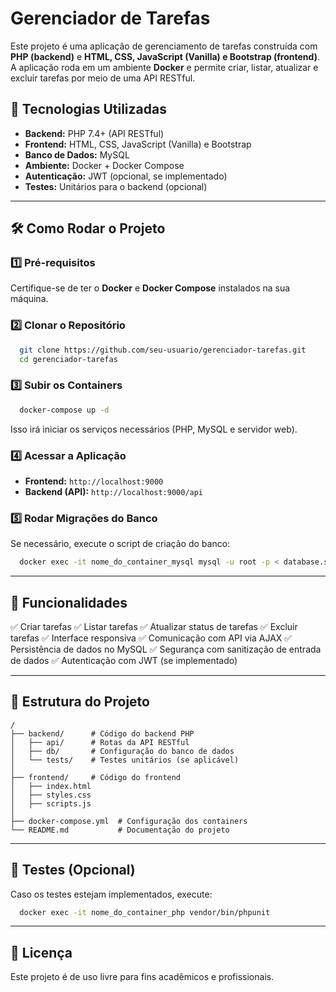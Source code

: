 # Gerenciador de Tarefas

Este projeto é uma aplicação de gerenciamento de tarefas construída com **PHP (backend)** e **HTML, CSS, JavaScript (Vanilla) e Bootstrap (frontend)**. A aplicação roda em um ambiente **Docker** e permite criar, listar, atualizar e excluir tarefas por meio de uma API RESTful.

## 🚀 Tecnologias Utilizadas

- **Backend:** PHP 7.4+ (API RESTful)
- **Frontend:** HTML, CSS, JavaScript (Vanilla) e Bootstrap
- **Banco de Dados:** MySQL
- **Ambiente:** Docker + Docker Compose
- **Autenticação:** JWT (opcional, se implementado)
- **Testes:** Unitários para o backend (opcional)

---

## 🛠️ Como Rodar o Projeto

### 1️⃣ Pré-requisitos

Certifique-se de ter o **Docker** e **Docker Compose** instalados na sua máquina.

### 2️⃣ Clonar o Repositório
```sh
  git clone https://github.com/seu-usuario/gerenciador-tarefas.git
  cd gerenciador-tarefas
```

### 3️⃣ Subir os Containers
```sh
  docker-compose up -d
```
Isso irá iniciar os serviços necessários (PHP, MySQL e servidor web).

### 4️⃣ Acessar a Aplicação
- **Frontend:** `http://localhost:9000`
- **Backend (API):** `http://localhost:9000/api`

### 5️⃣ Rodar Migrações do Banco
Se necessário, execute o script de criação do banco:
```sh
  docker exec -it nome_do_container_mysql mysql -u root -p < database.sql
```

---

## 📌 Funcionalidades

✅ Criar tarefas
✅ Listar tarefas
✅ Atualizar status de tarefas
✅ Excluir tarefas
✅ Interface responsiva
✅ Comunicação com API via AJAX
✅ Persistência de dados no MySQL
✅ Segurança com sanitização de entrada de dados
✅ Autenticação com JWT (se implementado)

---

## 📜 Estrutura do Projeto
```
/
├── backend/      # Código do backend PHP
│   ├── api/      # Rotas da API RESTful
│   ├── db/       # Configuração do banco de dados
│   └── tests/    # Testes unitários (se aplicável)
│
├── frontend/     # Código do frontend
│   ├── index.html
│   ├── styles.css
│   ├── scripts.js
│
├── docker-compose.yml  # Configuração dos containers
└── README.md           # Documentação do projeto
```

---

## 🧪 Testes (Opcional)
Caso os testes estejam implementados, execute:
```sh
  docker exec -it nome_do_container_php vendor/bin/phpunit
```

---

## 📜 Licença
Este projeto é de uso livre para fins acadêmicos e profissionais.

